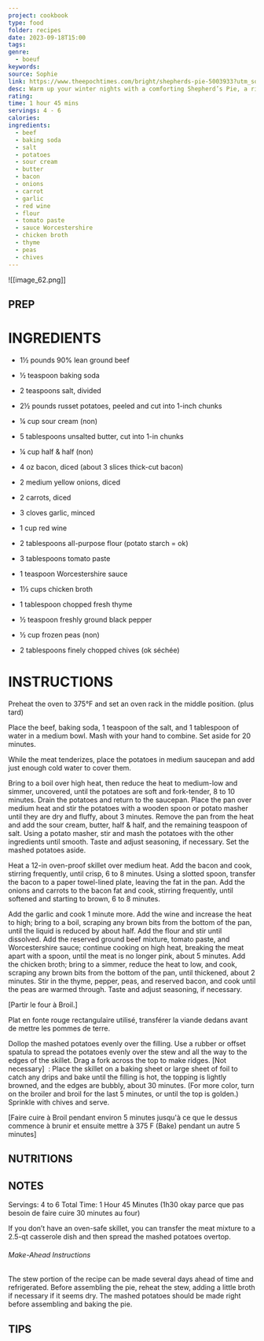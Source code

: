 ```yaml
---
project: cookbook
type: food
folder: recipes
date: 2023-09-18T15:00
tags: 
genre:
  - boeuf
keywords: 
source: Sophie
link: https://www.theepochtimes.com/bright/shepherds-pie-5003933?utm_source=MB_article_free&src_src=MB_article_free&utm_campaign=mb-2023-01-24-ca&src_cmp=mb-2023-01-24-ca&utm_medium=email&est=7/fAt9jdZhzKmrJORBh0TAnnfjGQj9vMCPOV/7AV/JrMEWS4eZSE94jKlGNQvDCk&utm_term=receipe&utm_content=14
desc: Warm up your winter nights with a comforting Shepherd’s Pie, a rich and flavorful stew topped with a layer of creamy mashed potatoes.
rating: 
time: 1 hour 45 mins
servings: 4 - 6
calories: 
ingredients:
  - beef
  - baking soda
  - salt
  - potatoes
  - sour cream
  - butter
  - bacon
  - onions
  - carrot
  - garlic
  - red wine
  - flour
  - tomato paste
  - sauce Worcestershire
  - chicken broth
  - thyme
  - peas
  - chives
---
```


![[image_62.png]]

## PREP


# INGREDIENTS

- 1½ pounds 90% lean ground beef
    
- ½ teaspoon baking soda
    
- 2 teaspoons salt, divided
    
- 2½ pounds russet potatoes, peeled and cut into 1-inch chunks
    
- ¼ cup sour cream (non)
    
- 5 tablespoons unsalted butter, cut into 1-in chunks
    
- ¼ cup half & half (non)
    
- 4 oz bacon, diced (about 3 slices thick-cut bacon)
    
- 2 medium yellow onions, diced
    
- 2 carrots, diced
    
- 3 cloves garlic, minced
    
- 1 cup red wine
    
- 2 tablespoons all-purpose flour (potato starch = ok)
    
- 3 tablespoons tomato paste
    
- 1 teaspoon Worcestershire sauce
    
- 1½ cups chicken broth
    
- 1 tablespoon chopped fresh thyme
    
- ½ teaspoon freshly ground black pepper
    
- ½ cup frozen peas (non)
    
- 2 tablespoons finely chopped chives (ok séchée)



# INSTRUCTIONS

  
Preheat the oven to 375°F and set an oven rack in the middle position. (plus tard)

  

Place the beef, baking soda, 1 teaspoon of the salt, and 1 tablespoon of water in a medium bowl. Mash with your hand to combine. Set aside for 20 minutes.

  

While the meat tenderizes, place the potatoes in medium saucepan and add just enough cold water to cover them.

  

Bring to a boil over high heat, then reduce the heat to medium-low and simmer, uncovered, until the potatoes are soft and fork-tender, 8 to 10 minutes. Drain the potatoes and return to the saucepan. Place the pan over medium heat and stir the potatoes with a wooden spoon or potato masher until they are dry and fluffy, about 3 minutes. Remove the pan from the heat and add the sour cream, butter, half & half, and the remaining teaspoon of salt. Using a potato masher, stir and mash the potatoes with the other ingredients until smooth. Taste and adjust seasoning, if necessary. Set the mashed potatoes aside.

  

Heat a 12-in oven-proof skillet over medium heat. Add the bacon and cook, stirring frequently, until crisp, 6 to 8 minutes. Using a slotted spoon, transfer the bacon to a paper towel-lined plate, leaving the fat in the pan. Add the onions and carrots to the bacon fat and cook, stirring frequently, until softened and starting to brown, 6 to 8 minutes.

  

Add the garlic and cook 1 minute more. Add the wine and increase the heat to high; bring to a boil, scraping any brown bits from the bottom of the pan, until the liquid is reduced by about half. Add the flour and stir until dissolved. Add the reserved ground beef mixture, tomato paste, and Worcestershire sauce; continue cooking on high heat, breaking the meat apart with a spoon, until the meat is no longer pink, about 5 minutes. Add the chicken broth; bring to a simmer, reduce the heat to low, and cook, scraping any brown bits from the bottom of the pan, until thickened, about 2 minutes. Stir in the thyme, pepper, peas, and reserved bacon, and cook until the peas are warmed through. Taste and adjust seasoning, if necessary.

  

[Partir le four à Broil.]

Plat en fonte rouge rectangulaire utilisé, transférer la viande dedans avant de mettre les pommes de terre.

  

Dollop the mashed potatoes evenly over the filling. Use a rubber or offset spatula to spread the potatoes evenly over the stew and all the way to the edges of the skillet. Drag a fork across the top to make ridges. [Not necessary]  : Place the skillet on a baking sheet or large sheet of foil to catch any drips and bake until the filling is hot, the topping is lightly browned, and the edges are bubbly, about 30 minutes. (For more color, turn on the broiler and broil for the last 5 minutes, or until the top is golden.) Sprinkle with chives and serve.

[Faire cuire à Broil pendant environ 5 minutes jusqu'à ce que le dessus commence à brunir et ensuite mettre à 375 F (Bake) pendant un autre 5 minutes]

## NUTRITIONS



## NOTES

Servings: 4 to 6 Total Time: 1 Hour 45 Minutes (1h30 okay parce que pas besoin de faire cuire 30 minutes au four)



If you don’t have an oven-safe skillet, you can transfer the meat mixture to a 2.5-qt casserole dish and then spread the mashed potatoes overtop.

###### Make-Ahead Instructions

The stew portion of the recipe can be made several days ahead of time and refrigerated. Before assembling the pie, reheat the stew, adding a little broth if necessary if it seems dry. The mashed potatoes should be made right before assembling and baking the pie.


## TIPS



